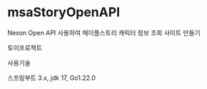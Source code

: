 # msaStoryOpenAPI

Nexon Open API 사용하여 메이플스토리 캐릭터 정보 조회 사이트 만들기

토이프로젝트

사용기술

스프링부트 3.x, jdk 17, Go1.22.0 
